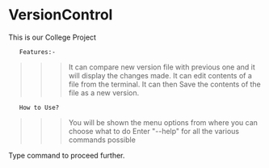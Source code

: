 # VersionControl

This is our College Project

       Features:-
>>> It can compare new version file with previous one 
    and it will display the changes made.
>>> It can edit contents of a file from the terminal.
>>> It can then Save the contents of the file as a new version.

       How to Use?
>>> You will be shown the menu options from where you can choose what to do
>>> Enter "--help" for all the various commands possible


Type command to proceed further.


